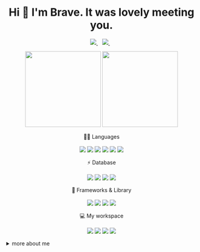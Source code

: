 <h1 align='center'> Hi 👋 I'm Brave. It was lovely meeting you. </h1>

<p align='center'>
  <a href = "mailto: raned.chu@gmail.com">
    <img src="https://img.shields.io/badge/Gmail-D14836?style=for-the-badge&logo=gmail&logoColor=white" />
  </a>&nbsp;&nbsp;
  <a href = "https://www.linkedin.com/in/raned-chu/">
    <img src="https://img.shields.io/badge/linkedin-%230077B5.svg?&style=for-the-badge&logo=linkedin&logoColor=white" />
  </a>&nbsp;&nbsp;
</p>

<p align='center'>
  <a href="#"><img src="https://github-readme-stats.vercel.app/api?username=faintdono&show_icons=true&count_private=true&theme=dark" height=200></a>
  <a href="#"><img src="https://github-readme-stats.vercel.app/api/top-langs/?username=faintdono&hide=makefile,kotlin,css,html&show_icons=true&count_private=true&theme=dark&langs_count=3" height=200></a>
</p>

<p align='center'>
  👩‍💻 Languages<br/><br/>
  <img src="https://img.shields.io/badge/Python-FFD43B?style=for-the-badge&logo=python&logoColor=blue" />
  <img src="https://img.shields.io/badge/Solidity-e6e6e6?style=for-the-badge&logo=solidity&logoColor=black" />
  <img src="https://img.shields.io/badge/Rust-000000?style=for-the-badge&logo=rust&logoColor=white" />
  <img src="https://img.shields.io/badge/JavaScript-323330?style=for-the-badge&logo=javascript&logoColor=F7DF1E" />
  <img src="https://img.shields.io/badge/Java-ED8B00?style=for-the-badge&logo=java&logoColor=white" />
  <img src="https://img.shields.io/badge/C-00599C?style=for-the-badge&logo=c&logoColor=white" />
 
  
</p>

<p align = 'center'>
  ⚡ Database<br/><br/>
  <img src="https://img.shields.io/badge/MariaDB-003545?style=for-the-badge&logo=mariadb&logoColor=white" />
  <img src="https://img.shields.io/badge/MySQL-005C84?style=for-the-badge&logo=mysql&logoColor=white" />
  <img src="https://img.shields.io/badge/SQLite-07405E?style=for-the-badge&logo=sqlite&logoColor=white" />
  <img src="https://img.shields.io/badge/MongoDB-4EA94B?style=for-the-badge&logo=mongodb&logoColor=white" />  
</p>

<p align = 'center'>
  🚀 Frameworks & Library<br/><br/>
  <img src="https://img.shields.io/badge/React-20232A?style=for-the-badge&logo=react&logoColor=61DAFB" />
  <img src="https://img.shields.io/badge/Node.js-339933?style=for-the-badge&logo=nodedotjs&logoColor=white" />
  <img src="https://img.shields.io/badge/Django-092E20?style=for-the-badge&logo=django&logoColor=green" />
  <img src="https://img.shields.io/badge/Jupyter-F37626.svg?&style=for-the-badge&logo=Jupyter&logoColor=white" />
</p>

<p align='center'>
  💻 My workspace<br/><br/>
  <img src="https://img.shields.io/badge/windows-%230078D6.svg?&style=for-the-badge&logo=windows&logoColor=white" />
  <img src="https://img.shields.io/badge/AMD%20Ryzen_9_3900X-ED1C24?style=for-the-badge&logo=amd&logoColor=white" />
  <img src="https://img.shields.io/badge/RAM-16GB-%230071C5.svg?&style=for-the-badge&logoColor=white" />
  <img src="https://img.shields.io/badge/nvidia-gtx%202080s-%2376B900.svg?&style=for-the-badge&logo=nvidia&logoColor=white" />
</p>

<details>
  <summary>more about me </summary>
  
  ### Interested in:
  - Cryptography
  - Cyber Security
  - Block-chain Development
  - Cloud Computing
  - Internet Technology
  
  ### Specialize in:
  - Backend Development
  - Software Development
  - Web App Security
  - Server Configuration
  - Network Configuration
  
  ### My Project
  #### Blockchain Project
  - [Covid 19 ATK Distribution System based-on Blockchain](https://github.com/faintdono/Covid-19-ATK-Distribution-System-based-on-Blockchain)
  #### Web Application
  - [Spotify Music Quiz](https://github.com/Chonlasit666/cn331projectSpotgame)
  - [Project Support Falculty of Engineering](https://github.com/Chonlasit666/cn332-engineering-project)
  - [University Registration](https://github.com/faintdono/UniversityRegistration_cn331)
  #### Game
  - [Black Jack using python](https://github.com/faintdono/Blackjack-Game)
</details>
